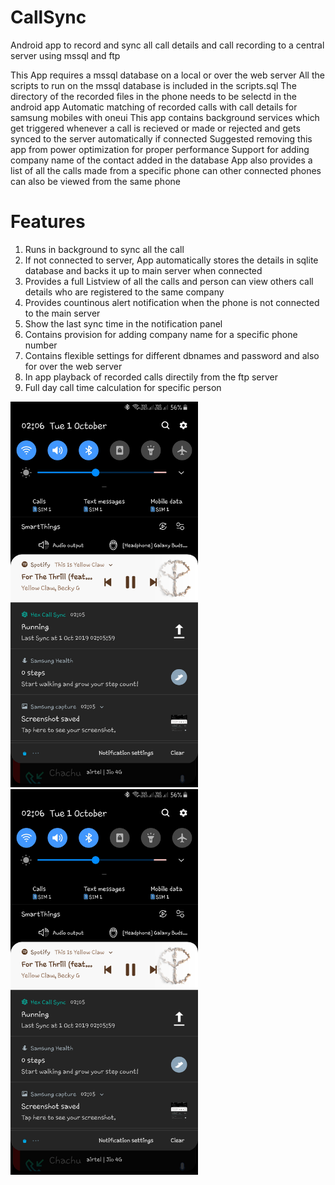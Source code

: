 # CallSync
Android app to record and sync all call details and call recording to a central server using mssql and ftp 


This App requires a mssql database on a local or over the web server 
All the scripts to run on the mssql database is included in the scripts.sql
The directory of the recorded files in the phone needs to be selectd in the android app 
Automatic matching of recorded calls with call details for samsung mobiles with oneui
This app contains background services which get triggered whenever a call is recieved or made or rejected and gets synced to the server automatically if connected
Suggested removing this app from power optimization for proper performance
Support for adding company name of the contact added in the database
App also provides a list of all the calls made from a specific phone can other connected phones can also be viewed from the same phone

# Features
1. Runs in background to sync all the call
2. If not connected to server, App automatically stores the details in sqlite database and backs it up to main server when connected
3. Provides a full Listview of all the calls and person can view others call details who are registered to the same company
4. Provides countinous alert notification when the phone is not connected to the main server
5. Show the last sync time in the notification panel
6. Contains provision for adding company name for a specific phone number
7. Contains flexible settings for different dbnames and password and also for over the web server
8. In app playback of recorded calls directily from the ftp server
9. Full day call time calculation for specific person


<img src="https://github.com/duadhruv/CallSync/blob/master/HexCallSync%20Screenshots/Genral_notofication.jpg" width="300">
<img src="https://github.com/duadhruv/CallSync/blob/master/HexCallSync%20Screenshots/Genral_notofication.jpg" width="300">
